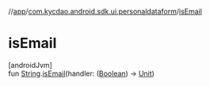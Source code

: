 //[app](../../index.md)/[com.kycdao.android.sdk.ui.personaldataform](index.md)/[isEmail](is-email.md)

# isEmail

[androidJvm]\
fun [String](https://kotlinlang.org/api/latest/jvm/stdlib/kotlin/-string/index.html).[isEmail](is-email.md)(handler: ([Boolean](https://kotlinlang.org/api/latest/jvm/stdlib/kotlin/-boolean/index.html)) -&gt; [Unit](https://kotlinlang.org/api/latest/jvm/stdlib/kotlin/-unit/index.html))
